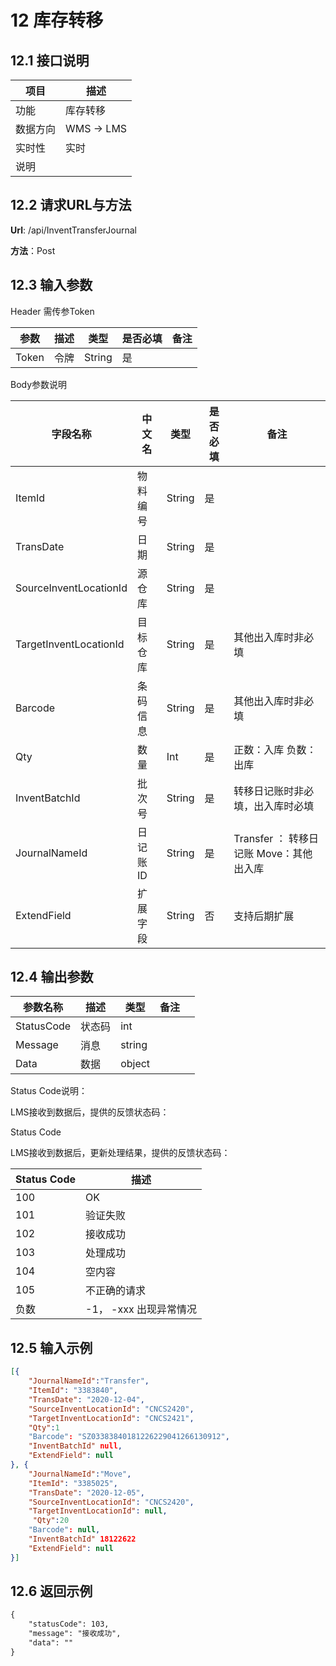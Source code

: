 # 12 库存转移

## 12.1 接口说明

| 项目     | 描述       |
| -------- | ---------- |
| 功能     | 库存转移   |
| 数据方向 | WMS -> LMS |
| 实时性   | 实时       |
| 说明     |            |

## 12.2 请求URL与方法

**Url**: /api/InventTransferJournal

**方法**：Post

## 12.3 输入参数  

Header 需传参Token

| 参数  | 描述 | 类型   | 是否必填 | 备注 |
| ----- | ---- | ------ | -------- | ---- |
| Token | 令牌 | String | 是       |      |

Body参数说明

| 字段名称               | 中文名   | 类型   | 是否必填 | 备注                                          |
| ---------------------- | -------- | ------ | -------- | --------------------------------------------- |
| ItemId                 | 物料编号 | String | 是       |                                               |
| TransDate              | 日期     | String | 是       |                                               |
| SourceInventLocationId | 源仓库   | String | 是       |                                               |
| TargetInventLocationId | 目标仓库 | String | 是       | 其他出入库时非必填                            |
| Barcode                | 条码信息 | String | 是       | 其他出入库时非必填                            |
| Qty                    | 数量     | Int    | 是       | 正数：入库  负数：出库                        |
| InventBatchId          | 批次号   | String | 是       | 转移日记账时非必填，出入库时必填              |
| JournalNameId          | 日记账ID | String | 是       | Transfer ： 转移日记账       Move：其他出入库 |
| ExtendField            | 扩展字段 | String | 否       | 支持后期扩展                                  |

## 12.4 输出参数

| 参数名称   | 描述   | 类型   | 备注 |      |
| ---------- | ------ | ------ | ---- | ---- |
| StatusCode | 状态码 | int    |      |      |
| Message    | 消息   | string |      |      |
| Data       | 数据   | object |      |      |

Status Code说明：

LMS接收到数据后，提供的反馈状态码：

Status Code

LMS接收到数据后，更新处理结果，提供的反馈状态码：

| Status Code | 描述                   |
| :---------- | ---------------------- |
| 100         | OK                     |
| 101         | 验证失败               |
| 102         | 接收成功               |
| 103         | 处理成功               |
| 104         | 空内容                 |
| 105         | 不正确的请求           |
| 负数        | -1， -xxx 出现异常情况 |

## 12.5 输入示例

```json
[{
    "JournalNameId":"Transfer",
	"ItemId": "3383840",
	"TransDate": "2020-12-04",
	"SourceInventLocationId": "CNCS2420",
	"TargetInventLocationId": "CNCS2421",
    "Qty":1
	"Barcode": "SZ03383840181226229041266130912",
    "InventBatchId" null,
	"ExtendField": null 
}, {
    "JournalNameId":"Move",
	"ItemId": "3385025",
	"TransDate": "2020-12-05",
	"SourceInventLocationId": "CNCS2420",
	"TargetInventLocationId": null,
     "Qty":20
	"Barcode": null,
    "InventBatchId" 18122622
	"ExtendField": null
}]
```



## 12.6 返回示例

```xml
{
	"statusCode": 103,
	"message": "接收成功",
	"data": ""
}
```

